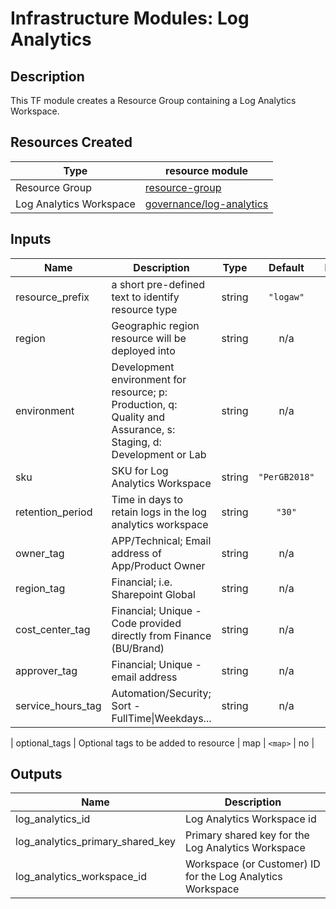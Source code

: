 # **Infrastructure Modules: Log Analytics**

## Description

This TF module creates a Resource Group containing a Log Analytics Workspace.

## Resources Created

| Type     | resource module     |
|----------|------------|
| Resource Group | [resource-group](../../resource-modules/resource-group/README.md)|
| Log Analytics Workspace | [governance/log-analytics](../../resource-modules/governance/log-analytics/README.md)|

## Inputs

| Name | Description | Type | Default | Required |
|------|-------------|:----:|:-----:|:-----:|
| resource\_prefix | a short pre-defined text to identify resource type | string | `"logaw"` | no |
| region | Geographic region resource will be deployed into | string | n/a | yes |
| environment | Development environment for resource; p: Production, q: Quality and Assurance, s: Staging, d: Development or Lab | string | n/a | yes |
| sku | SKU for Log Analytics Workspace | string | `"PerGB2018"` | no |
| retention\_period | Time in days to retain logs in the log analytics workspace | string | `"30"` | no |
| owner\_tag | APP/Technical; Email address of App/Product Owner | string | n/a | yes |
| region\_tag | Financial; i.e. Sharepoint Global | string | n/a | yes |
| cost\_center\_tag | Financial; Unique - Code provided directly from Finance (BU/Brand) | string | n/a | yes |
| approver\_tag | Financial; Unique - email address | string | n/a | yes |
| service\_hours\_tag | Automation/Security; Sort -FullTime\|Weekdays... | string | n/a | yes |

| optional\_tags | Optional tags to be added to resource | map | `<map>` | no |

## Outputs

| Name | Description |
|------|-------------|
| log\_analytics\_id | Log Analytics Workspace id |
| log\_analytics\_primary\_shared\_key | Primary shared key for the Log Analytics Workspace |
| log\_analytics\_workspace\_id | Workspace (or Customer) ID for the Log Analytics Workspace |

